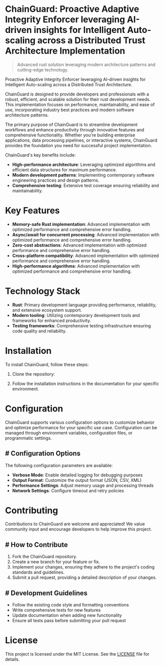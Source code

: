 <!-- fallback_ChainGuard_20251008121817_70482 -->

# ChainGuard: Proactive Adaptive Integrity Enforcer leveraging AI-driven insights for Intelligent Auto-scaling across a Distributed Trust Architecture Implementation
> Advanced rust solution leveraging modern architecture patterns and cutting-edge technology.

Proactive Adaptive Integrity Enforcer leveraging AI-driven insights for Intelligent Auto-scaling across a Distributed Trust Architecture.

ChainGuard is designed to provide developers and professionals with a robust, efficient, and scalable solution for their rust development needs. This implementation focuses on performance, maintainability, and ease of use, incorporating industry best practices and modern software architecture patterns.

The primary purpose of ChainGuard is to streamline development workflows and enhance productivity through innovative features and comprehensive functionality. Whether you're building enterprise applications, data processing pipelines, or interactive systems, ChainGuard provides the foundation you need for successful project implementation.

ChainGuard's key benefits include:

* **High-performance architecture**: Leveraging optimized algorithms and efficient data structures for maximum performance.
* **Modern development patterns**: Implementing contemporary software engineering practices and design patterns.
* **Comprehensive testing**: Extensive test coverage ensuring reliability and maintainability.

# Key Features

* **Memory-safe Rust implementation**: Advanced implementation with optimized performance and comprehensive error handling.
* **Async/await for concurrent processing**: Advanced implementation with optimized performance and comprehensive error handling.
* **Zero-cost abstractions**: Advanced implementation with optimized performance and comprehensive error handling.
* **Cross-platform compatibility**: Advanced implementation with optimized performance and comprehensive error handling.
* **High-performance algorithms**: Advanced implementation with optimized performance and comprehensive error handling.

# Technology Stack

* **Rust**: Primary development language providing performance, reliability, and extensive ecosystem support.
* **Modern tooling**: Utilizing contemporary development tools and frameworks for enhanced productivity.
* **Testing frameworks**: Comprehensive testing infrastructure ensuring code quality and reliability.

# Installation

To install ChainGuard, follow these steps:

1. Clone the repository:


2. Follow the installation instructions in the documentation for your specific environment.

# Configuration

ChainGuard supports various configuration options to customize behavior and optimize performance for your specific use case. Configuration can be managed through environment variables, configuration files, or programmatic settings.

## # Configuration Options

The following configuration parameters are available:

* **Verbose Mode**: Enable detailed logging for debugging purposes
* **Output Format**: Customize the output format (JSON, CSV, XML)
* **Performance Settings**: Adjust memory usage and processing threads
* **Network Settings**: Configure timeout and retry policies

# Contributing

Contributions to ChainGuard are welcome and appreciated! We value community input and encourage developers to help improve this project.

## # How to Contribute

1. Fork the ChainGuard repository.
2. Create a new branch for your feature or fix.
3. Implement your changes, ensuring they adhere to the project's coding standards and guidelines.
4. Submit a pull request, providing a detailed description of your changes.

## # Development Guidelines

* Follow the existing code style and formatting conventions
* Write comprehensive tests for new features
* Update documentation when adding new functionality
* Ensure all tests pass before submitting your pull request

# License

This project is licensed under the MIT License. See the [LICENSE](https://github.com/Hajjouz/ChainGuard/blob/main/LICENSE) file for details.
